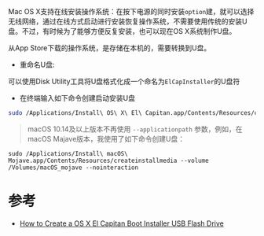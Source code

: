 Mac OS X支持在线安装操作系统：在按下电源的同时安装`option`建，就可以选择无线网络，通过在线方式启动进行安装恢复操作系统，不需要使用传统的安装U盘。不过，有时候为了能够方便反复安装，也可以现在OS X系统制作U盘。

从App Store下载的操作系统，是存储在本机的，需要转换到U盘。

* 重命名U盘:

可以使用Disk Utility工具将U盘格式化成一个命名为`ElCapInstaller`的U盘符

* 在终端输入如下命令创建启动安装U盘

```bash
sudo /Applications/Install\ OS\ X\ El\ Capitan.app/Contents/Resources/createinstallmedia --volume /Volumes/ElCapInstaller --applicationpath /Applications/Install\ OS\ X\ El\ Capitan.app --nointeraction
```

> macOS 10.14及以上版本不再使用 `--applicationpath` 参数，例如，在macOS Majave版本，我使用了如下命令创建U盘：

```
sudo /Applications/Install\ macOS\ Mojave.app/Contents/Resources/createinstallmedia --volume /Volumes/macOS_mojave --nointeraction
```

# 参考

* [How to Create a OS X El Capitan Boot Installer USB Flash Drive](http://osxdaily.com/2015/09/30/create-os-x-el-capitan-boot-install-drive/)